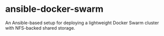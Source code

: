 # ansible-docker-swarm
An Ansible-based setup for deploying a lightweight Docker Swarm cluster with NFS-backed shared storage.
